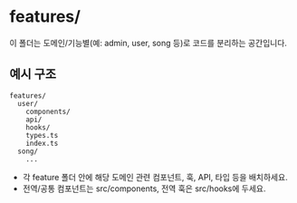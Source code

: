 # features/

이 폴더는 도메인/기능별(예: admin, user, song 등)로 코드를 분리하는 공간입니다.

## 예시 구조

```
features/
  user/
    components/
    api/
    hooks/
    types.ts
    index.ts
  song/
    ...
```

- 각 feature 폴더 안에 해당 도메인 관련 컴포넌트, 훅, API, 타입 등을 배치하세요.
- 전역/공통 컴포넌트는 src/components, 전역 훅은 src/hooks에 두세요. 